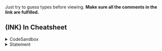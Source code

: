 Just try to guess types before viewing.
**Make sure all the comments in the link are fulfilled.**

## (INK) In Cheatsheet
<details>
  <summary>CodeSandbox</summary>

https://codesandbox.io/s/ink-8bnym?file=/src/index.ts
</details>

<details>
  <summary>Statement</summary>

Just try to guess types before viewing.    
</details>
